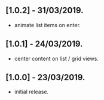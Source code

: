 ## [1.0.2] - 31/03/2019.

- animate list items on enter.

## [1.0.1] - 24/03/2019.

- center content on list / grid views.

## [1.0.0] - 23/03/2019.

- initial release.
